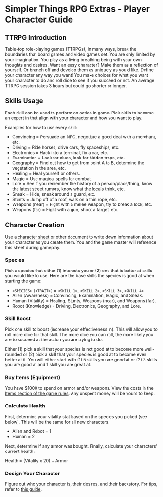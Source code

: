 # Simpler Things RPG Extras - Player Character Guide

## TTRPG Introduction

Table-top role-playing games (TTRPGs), in many ways, break the boundaries that board games and video games set. You are only limited by your imagination. You play as a living breathing being with your own thoughts and desires. Want an easy character? Make them as a reflection of yourself. Or branch off and develop them as uniquely as you'd like. Define your character any way you want! You make choices for what you want your character to do and roll dice to see if you succeed or not. An average TTRPG session takes 3 hours but could go shorter or longer.

## Skills Usage

Each skill can be used to perform an action in game. Pick skills to become an expert in that align with your character and how you want to play.

Examples for how to use every skill:

- Convincing = Persuade an NPC, negotiate a good deal with a merchant, etc.
- Driving = Ride horses, drive cars, fly spaceships, etc.
- Electronics = Hack into a terminal, fix a car, etc.
- Examination = Look for clues, look for hidden traps, etc.
- Geography = Find out how to get from point A to B, determine the vegetation in the area, etc.
- Healing = Heal yourself or others.
- Magic = Use magical spells for combat.
- Lore = See if you remember the history of a person/place/thing, know the latest street rumors, know what the locals think, etc.
- Sneak = Hide, sneak around a guard, etc.
- Stunts = Jump off of a roof, walk on a thin rope, etc.
- Weapons (near) = Fight with a melee weapon, try to break a lock, etc.
- Weapons (far) = Fight with a gun, shoot a target, etc.

## Character Creation

Use a [character sheet](https://github.com/ekultails/simpler_things_extras/blob/master/stre_character_sheet.fods) or other document to write down information about your character as you create them. You and the game master will reference this sheet during gameplay.

### Species

Pick a species that either (1) interests you or (2) one that is better at skills you would like to use. Here are the base skills the species is good at when starting the game:

- `<SPECIES>` `(<TRAIT>)` = `<SKILL_1>`, `<SKILL_2>`, `<SKILL_3>`, `<SKILL_4>`
- Alien (Awareness) = Convincing, Examination, Magic, and Sneak.
- Human (Vitality) = Healing, Stunts, Weapons (near), and Weapons (far).
- Robot (Knowledge) = Driving, Electronics, Geography, and Lore.

### Skill Boost

Pick one skill to boost (increase your effectiveness in). This will allow you to roll more dice for that skill. The more dice you can roll, the more likely you are to succeed at the action you are trying to do.

Either (1) pick a skill that your species is not good at to become more well-rounded or (2) pick a skill that your species is good at to become even better at it. You will either start with (1) 5 skills you are good at or (2) 3 skills you are good at and 1 skill you are great at.

### Buy Items (Equipment)

You have $1000 to spend on armor and/or weapons. View the costs in the [Items section of the game rules](https://github.com/ekultails/simpler_things_rpg/blob/master/simpler_things.md#items). Any unspent money will be yours to keep.

### Calculate Health

First, determine your vitality stat based on the species you picked (see below). This will be the same for all new characters.

- Alien and Robot = 1
- Human = 2

Next, determine if any armor was bought. Finally, calculate your characters' current health:

Health = (Vitality x 20) + Armor

### Design Your Character

Figure out who your character is, their desires, and their backstory. For tips, refer to [this guide](https://github.com/ekultails/lifepages/blob/master/src/games/tabletop.rst#character-creation).
